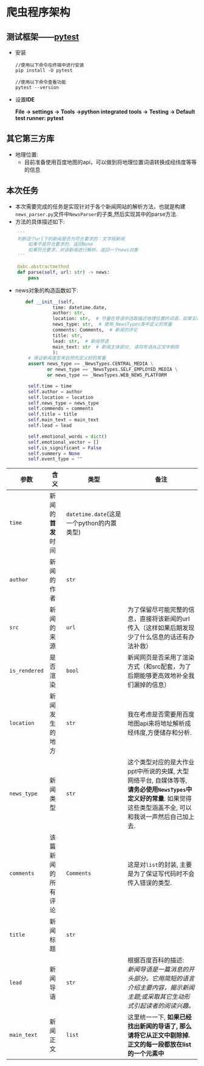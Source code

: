 # 爬虫程序架构











## 测试框架——[pytest](https://www.lambdatest.com/blog/test-automation-using-pytest-and-selenium-webdriver/)

- 安装

  ```
  //使用以下命令在终端中进行安装
  pip install -U pytest
  
  //使用以下命令查看功能
  pytest --version
  ```

  

- 设置**IDE**

  **File -> settings -> Tools ->python integrated tools -> Testing -> Default test runner: pytest** 



## 其它第三方库

- 地理位置: 
  - 目前准备使用百度地图的api，可以做到将地理位置词语转换成经纬度等等的信息
  
  
## 本次任务
- 本次需要完成的任务是实现针对于各个新闻网站的解析方法，也就是构建`news_parser.py`文件中`NewsParser`的子类,然后实现其中的parse方法.
- 方法的具体描述如下:
```python
    '''
    判断这个url下的新闻是否为符合要求的：文字版新闻
        如果不是符合要求的，返回None
        如果符合要求，对该新闻进行解析，返回一个news对象
    '''

    @abc.abstractmethod
    def parse(self, url: str) -> news:
        pass
```
- news对象的构造函数如下:
```python
       def __init__(self,
                 time: datetime.date,
                 author: str,
                 location: str,  # 尽量在导语中选取描述地理位置的词语，如果实在有困难可以先忽略这个，之后用自然语言处理来做
                 news_type: str,  # 使用_NewsTypes类中定义的常量
                 comments: Comments,  # 新闻的评论
                 title: str,
                 lead: str,  # 新闻导语
                 main_text: str  # 新闻主体部分, 请将导语从正文中剔除
                 ):
        # 保证新闻类型来自预先定义好的常量
        assert news_type == _NewsTypes.CENTRAL_MEDIA \
               or news_type == _NewsTypes.SELF_EMPLOYED_MEDIA \
               or news_type == _NewsTypes.WEB_NEWS_PLATFORM

        self.time = time
        self.author = author
        self.location = location
        self.news_type = news_type
        self.commends = comments
        self.title = title
        self.main_text = main_text
        self.lead = lead

        self.emotional_words = dict()
        self.emotional_vector = []
        self.is_significant = False
        self.summery = None
        self.event_type = ""

```

| 参数          | 含义               | 类型                                      | 备注                                                         |
| ------------- | ------------------ | ----------------------------------------- | ------------------------------------------------------------ |
| `time`        | 新闻的**首发**时间 | `datetime.date`(这是一个python的内置类型) |                                                              |
| `author`      | 新闻的作者         | `str`                                     |                                                              |
| `src`         | 新闻的来源         | `url`                                     | 为了保留尽可能完整的信息，直接将该新闻的url传入（这样如果后期发现少了什么信息的话还有办法补救） |
| `is_rendered` | 是否渲染           | `bool`                                    | 新闻网页是否采用了渲染方式（和src配套，为了后期能够更高效地补全我们漏掉的信息） |
| `location`    | 新闻发生的地方     | `str`                                     | 我在考虑是否需要用百度地图api来将地址解析成经纬度,方便储存和分析. |
| `news_type`   | 新闻类型           | `str`                                     | 这个类型对应的是大作业ppt中所说的央媒, 大型网络平台, 自媒体等等, **请务必使用`NewsTypes`中定义好的常量**. 如果觉得这些类型涵盖不全, 可以和我说一声然后自己加上去. |
| `comments`    | 该篇新闻的所有评论 | `Comments`                                | 这是对`list`的封装, 主要是为了保证写代码时不会传入错误的类型. |
| `title`       | 新闻标题           | `str`                                     |                                                              |
| `lead`        | 新闻导语           | `str`                                     | 根据百度百科的描述: <br />*新闻导语是一篇消息的开头部分。它用简短的语言介绍主要内容，揭示新闻主题;或采取其它生动形式引起读者的阅读兴趣。* |
| `main_text`   | 新闻正文           | `list`                                    | 这里统一一下, **如果已经找出新闻的导语了, 那么请将它从正文中剔除掉. 正文的每一段都放在list的一个元素中** |

